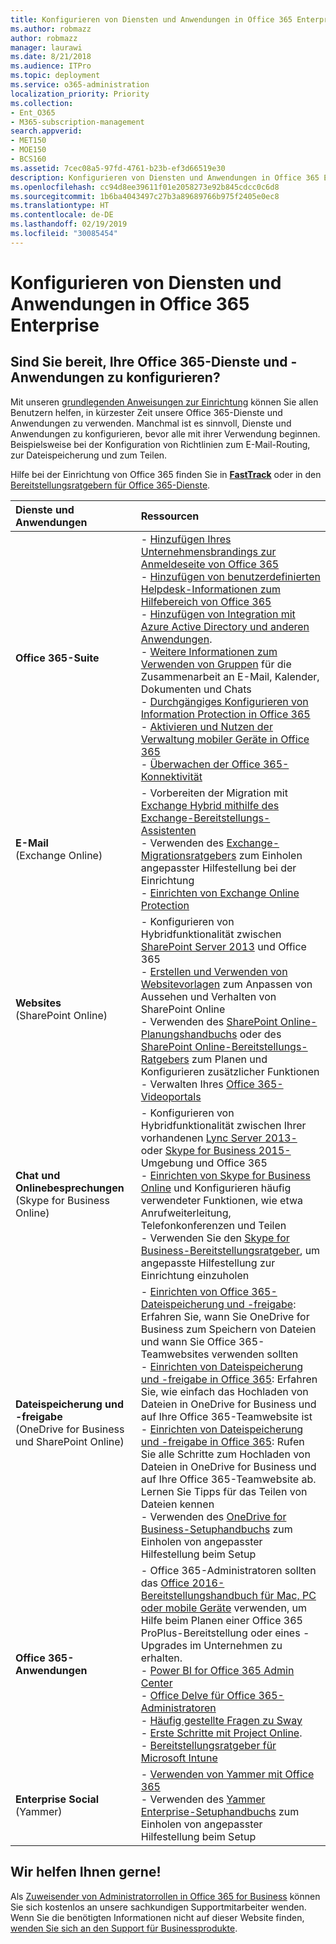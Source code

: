 ```yaml
---
title: Konfigurieren von Diensten und Anwendungen in Office 365 Enterprise
ms.author: robmazz
author: robmazz
manager: laurawi
ms.date: 8/21/2018
ms.audience: ITPro
ms.topic: deployment
ms.service: o365-administration
localization_priority: Priority
ms.collection:
- Ent_O365
- M365-subscription-management
search.appverid:
- MET150
- MOE150
- BCS160
ms.assetid: 7cec08a5-97fd-4761-b23b-ef3d66519e30
description: Konfigurieren von Diensten und Anwendungen in Office 365 Enterprise
ms.openlocfilehash: cc94d8ee39611f01e2058273e92b845cdcc0c6d8
ms.sourcegitcommit: 1b6ba4043497c27b3a89689766b975f2405e0ec8
ms.translationtype: HT
ms.contentlocale: de-DE
ms.lasthandoff: 02/19/2019
ms.locfileid: "30085454"
---
```

# <a name="configure-office-365-enterprise-services-and-applications"></a>Konfigurieren von Diensten und Anwendungen in Office 365 Enterprise

## <a name="ready-to-configure-your-office-365-services-and-applications"></a>Sind Sie bereit, Ihre Office 365-Dienste und -Anwendungen zu konfigurieren?

Mit unseren [grundlegenden Anweisungen zur Einrichtung](https://support.office.com/article/Set-up-Office-365-for-business-6a3a29a0-e616-4713-99d1-15eda62d04fa) können Sie allen Benutzern helfen, in kürzester Zeit unsere Office 365-Dienste und Anwendungen zu verwenden. Manchmal ist es sinnvoll, Dienste und Anwendungen zu konfigurieren, bevor alle mit ihrer Verwendung beginnen. Beispielsweise bei der Konfiguration von Richtlinien zum E-Mail-Routing, zur Dateispeicherung und zum Teilen. 
  
Hilfe bei der Einrichtung von Office 365 finden Sie in **[FastTrack](https://fasttrack.microsoft.com/office)** oder in den [Bereitstellungsratgebern für Office 365-Dienste](deployment-advisors-for-office-365.md).
  
|**Dienste und Anwendungen**|**Ressourcen**|
|:-----|:-----|
|**Office 365-Suite** |- [Hinzufügen Ihres Unternehmensbrandings zur Anmeldeseite von Office 365](https://support.office.com/article/Add-your-company-branding-to-Office-365-Sign-In-Page-a1229cdb-ce19-4da5-90c7-2b9b146aef0a) <br> - [Hinzufügen von benutzerdefinierten Helpdesk-Informationen zum Hilfebereich von Office 365](https://support.office.com/article/Add-customized-help-desk-info-to-the-Office-365-help-pane-9dd9b104-68f7-4d49-9a30-82561c7d79a3) <br> - [Hinzufügen von Integration mit Azure Active Directory und anderen Anwendungen](https://support.office.com/article/Integrated-Apps-and-Azure-AD-for-Office-365-administrators-cb2250e3-451e-416f-bf4e-363549652c2a).  <br> - [Weitere Informationen zum Verwenden von Gruppen](https://support.office.com/Article/Learn-more-about-groups-b565caa1-5c40-40ef-9915-60fdb2d97fa2) für die Zusammenarbeit an E-Mail, Kalender, Dokumenten und Chats <br> - [Durchgängiges Konfigurieren von Information Protection in Office 365](https://technet.microsoft.com/library/dn532171.aspx) <br> - [Aktivieren und Nutzen der Verwaltung mobiler Geräte in Office 365](https://support.office.microsoft.com/article/Manage-mobile-devices-in-Office-365-dd892318-bc44-4eb1-af00-9db5430be3cd) <br> - [Überwachen der Office 365-Konnektivität](monitor-connectivity.md) |
|**E-Mail** <br> (Exchange Online) | - Vorbereiten der Migration mit [Exchange Hybrid mithilfe des Exchange-Bereitstellungs-Assistenten](https://technet.microsoft.com/exdeploy2013)  <br> - Verwenden des [Exchange-Migrationsratgebers](https://aka.ms/office365setup) zum Einholen angepasster Hilfestellung bei der Einrichtung  <br> - [Einrichten von Exchange Online Protection](https://technet.microsoft.com/library/jj723153%28v=exchg.150%29.aspx) |
|**Websites** <br> (SharePoint Online) | - Konfigurieren von Hybridfunktionalität zwischen [SharePoint Server 2013](https://technet.microsoft.com/library/jj838715) und Office 365 <br> - [Erstellen und Verwenden von Websitevorlagen](https://support.office.com/article/Create-and-use-site-templates-60371B0F-00E0-4C49-A844-34759EBDD989) zum Anpassen von Aussehen und Verhalten von SharePoint Online <br> - Verwenden des [SharePoint Online-Planungshandbuchs](https://support.office.com/article/SharePoint-Online-Planning-Guide-for-Office-365-for-business-d5089cdf-3fd2-4230-acbd-20ecda2f9bb8) oder des [SharePoint Online-Bereitstellungs-Ratgebers](https://aka.ms/spoguidance) zum Planen und Konfigurieren zusätzlicher Funktionen <br> - Verwalten Ihres [Office 365-Videoportals](https://support.office.com/article/Manage-your-Office-365-Video-portal-c059465b-eba9-44e1-b8c7-8ff7793ff5da) |
|**Chat und Onlinebesprechungen** <br> (Skype for Business Online) | - Konfigurieren von Hybridfunktionalität zwischen Ihrer vorhandenen [Lync Server 2013-](https://technet.microsoft.com/library/jj204805) oder [Skype for Business 2015-](https://technet.microsoft.com/library/jj205403)Umgebung und Office 365  <br> - [Einrichten von Skype for Business Online](https://support.office.com/article/Set-up-Skype-for-Business-Online-40296968-e779-4259-980b-c2de1c044c6e) und Konfigurieren häufig verwendeter Funktionen, wie etwa Anrufweiterleitung, Telefonkonferenzen und Teilen  <br> - Verwenden Sie den [Skype for Business-Bereitstellungsratgeber](https://aka.ms/skypeguidance), um angepasste Hilfestellung zur Einrichtung einzuholen |
| **Dateispeicherung und -freigabe** <br> (OneDrive for Business und SharePoint Online) | - [Einrichten von Office 365-Dateispeicherung und -freigabe](https://support.office.com/article/7aa9cdc8-2245-4218-81ee-86fa7c35f1de#BKMK_WhatDif): Erfahren Sie, wann Sie OneDrive for Business zum Speichern von Dateien und wann Sie Office 365-Teamwebsites verwenden sollten <br> - [Einrichten von Dateispeicherung und -freigabe in Office 365](https://support.office.com/article/7aa9cdc8-2245-4218-81ee-86fa7c35f1de#BKMK_MoveDocsVideo): Erfahren Sie, wie einfach das Hochladen von Dateien in OneDrive for Business und auf Ihre Office 365-Teamwebsite ist <br> - [Einrichten von Dateispeicherung und -freigabe in Office 365](https://support.office.com/article/7aa9cdc8-2245-4218-81ee-86fa7c35f1de#BKMK_Store): Rufen Sie alle Schritte zum Hochladen von Dateien in OneDrive for Business und auf Ihre Office 365-Teamwebsite ab. Lernen Sie Tipps für das Teilen von Dateien kennen <br> - Verwenden des [OneDrive for Business-Setuphandbuchs](https://aka.ms/OD4Bguidance) zum Einholen von angepasster Hilfestellung beim Setup |
|**Office 365-Anwendungen** | - Office 365-Administratoren sollten das [Office 2016-Bereitstellungshandbuch für Mac, PC oder mobile Geräte](https://technet.microsoft.com/library/cc303401%28v=office.16%29.aspx) verwenden, um Hilfe beim Planen einer Office 365 ProPlus-Bereitstellung oder eines -Upgrades im Unternehmen zu erhalten.  <br> - [Power BI for Office 365 Admin Center](https://support.office.com/article/Power-BI-for-Office-365-Admin-Center-Help-5e391ecb-500c-47a3-bd0f-a6173b541044) <br> - [Office Delve für Office 365-Administratoren](https://support.office.com/article/Office-Delve-for-Office-365-admins-54f87a42-15a4-44b4-9df0-d36287d9531b) <br> - [Häufig gestellte Fragen zu Sway](https://support.office.com/article/446380fa-25bf-47b2-996c-e12cb2f9d075) <br> - [Erste Schritte mit Project Online](https://support.office.com/article/Get-started-with-Project-Online-e3e5f64f-ada5-4f9d-a578-130b2d4e5f11).  <br> - [Bereitstellungsratgeber für Microsoft Intune](https://aka.ms/intuneguidance) |
|**Enterprise Social** <br> (Yammer) | - [Verwenden von Yammer mit Office 365](https://support.office.com/article/Plan-for-Yammer-integration-with-Office-365-4086681f-6de1-4d39-aa72-752b2af1cbd7)  <br> - Verwenden des [Yammer Enterprise-Setuphandbuchs](https://aka.ms/yammerdeploy) zum Einholen von angepasster Hilfestellung beim Setup |
   
## <a name="were-here-to-help"></a>Wir helfen Ihnen gerne!

Als [Zuweisender von Administratorrollen in Office 365 for Business](https://support.office.com/article/eac4d046-1afd-4f1a-85fc-8219c79e1504) können Sie sich kostenlos an unsere sachkundigen Supportmitarbeiter wenden. Wenn Sie die benötigten Informationen nicht auf dieser Website finden, [wenden Sie sich an den Support für Businessprodukte](https://support.office.com/article/32a17ca7-6fa0-4870-8a8d-e25ba4ccfd4b).